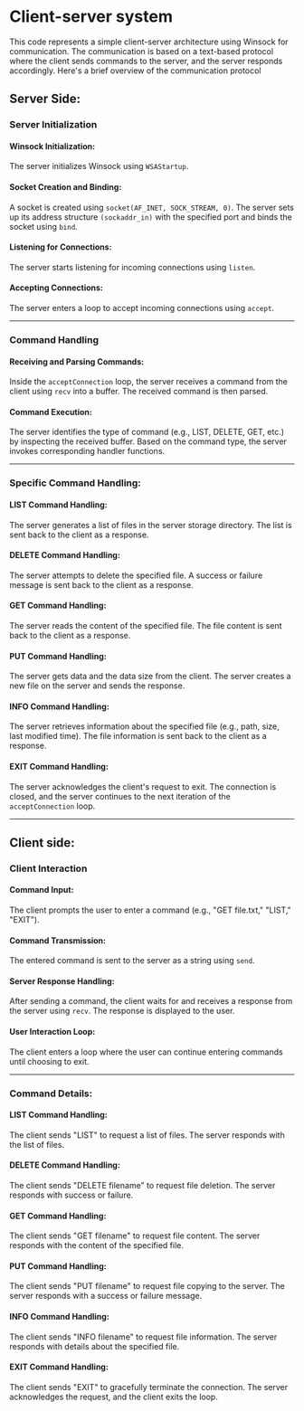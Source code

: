 # Client-server system
This code represents a simple client-server architecture using Winsock for communication. The communication is based on a text-based protocol where the client sends commands to the server, and the server responds accordingly. Here's a brief overview of the communication protocol
## Server Side:
### Server Initialization
####  Winsock Initialization:
The server initializes Winsock using `WSAStartup`.
####  Socket Creation and Binding:
A socket is created using `socket(AF_INET, SOCK_STREAM, 0)`.
The server sets up its address structure `(sockaddr_in)` with the specified port and binds the socket using `bind`.
####  Listening for Connections:
The server starts listening for incoming connections using `listen`.
####  Accepting Connections:
The server enters a loop to accept incoming connections using `accept`.

------------

### Command Handling
####  Receiving and Parsing Commands:
Inside the `acceptConnection` loop, the server receives a command from the client using `recv` into a buffer.
The received command is then parsed.
####  Command Execution:
The server identifies the type of command (e.g., LIST, DELETE, GET, etc.) by inspecting the received buffer.
Based on the command type, the server invokes corresponding handler functions.

------------

### Specific Command Handling:
####  LIST Command Handling:
The server generates a list of files in the server storage directory.
The list is sent back to the client as a response.
####  DELETE Command Handling:
The server attempts to delete the specified file.
A success or failure message is sent back to the client as a response.
####  GET Command Handling:
The server reads the content of the specified file.
The file content is sent back to the client as a response.
####  PUT Command Handling:
The server gets data and the data size from the client.
The server creates a new file on the server and sends the response.
####  INFO Command Handling:
The server retrieves information about the specified file (e.g., path, size, last modified time).
The file information is sent back to the client as a response.
####  EXIT Command Handling:
The server acknowledges the client's request to exit.
The connection is closed, and the server continues to the next iteration of the `acceptConnection` loop.

------------

## Client side:
### Client Interaction
#### Command Input:
The client prompts the user to enter a command (e.g., "GET file.txt," "LIST," "EXIT").
#### Command Transmission:
The entered command is sent to the server as a string using `send`.
####  Server Response Handling:
After sending a command, the client waits for and receives a response from the server using `recv`.
The response is displayed to the user.
####  User Interaction Loop:
The client enters a loop where the user can continue entering commands until choosing to exit.

------------

### Command Details:
####  LIST Command Handling:
The client sends "LIST" to request a list of files.
The server responds with the list of files.
####  DELETE Command Handling:
The client sends "DELETE filename" to request file deletion.
The server responds with success or failure.
####  GET Command Handling:
The client sends "GET filename" to request file content.
The server responds with the content of the specified file.
####  PUT Command Handling:
The client sends "PUT filename" to request file copying to the server.
The server responds with a success or failure message.
####  INFO Command Handling:
The client sends "INFO filename" to request file information.
The server responds with details about the specified file.
####  EXIT Command Handling:
The client sends "EXIT" to gracefully terminate the connection.
The server acknowledges the request, and the client exits the loop.
